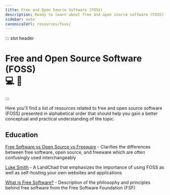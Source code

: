 ```yaml
---
title: Free and Open Source Software (FOSS)
description: Ready to learn about free and open source software (FOSS)? These resources will explain what FOSS is, why it's important, and provide you with some useful applications! 💻🐒
sidebar: auto
canonicalUrl: resources/foss/
---
```


::: slot header

# Free and Open Source Software (FOSS) <div class="emoji-wrap">💻 🐒</div>

:::

Here you'll find a list of resources related to free and open source software (FOSS) presented in alphabetical order that should help you gain a better conceptual and practical understanding of the topic.

<div class="resource-card">

## Education

[Free Software vs Open Source vs Freeware](https://dzone.com/articles/free-software-vs-open-source-vs-freeware-whats-the) - Clarifies the differences between free software, open source, and freeware which are often confusingly used interchangeably

[Luke Smith](https://lukesmith.xyz/) - A LandChad that emphasizes the importance of using FOSS as well as self-hosting your own websites and applications

[What is Free Software?](https://www.gnu.org/philosophy/free-sw.html) - Description of the philosophy and principles behind free software from the Free Software Foundation (FSF)

</div>

<style lang="stylus" scoped>
h1
  padding-bottom: 5rem

h2
  color: $accentColor
  margin: -2.125rem 0 1.875rem
  padding-top: 4.6rem

.resource-card
  border: 0.125rem solid $darkBorderColor
  box-shadow: 0 0.5rem 1rem 0 $darkBorderColor
  transition: 0.2s
  border-radius: 1.875rem
  background-image: radial-gradient(circle at center center, $backgroundColorThree, $backgroundColor)

.resource-card:nth-child(n+2)
  margin-top: 3.5rem

.resource-card:hover
  box-shadow: 0.125rem 0.5rem 1rem 0.125rem $darkBoxShadowColor

@media (max-width: 61.25rem)
  h1, h2, h3, p
    text-align: center

@media (max-width: 26.3125rem)
  .resource-card
    padding: 0 1rem

@media (min-width: 26.375rem)
  .resource-card
    padding: 0 2rem
</style>
